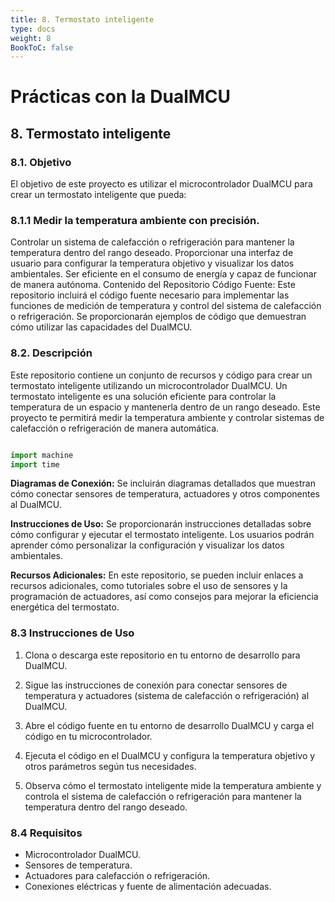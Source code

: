 ```yaml
---
title: 8. Termostato inteligente
type: docs
weight: 8
BookToC: false
---
```


# Prácticas con la DualMCU

## 8. Termostato inteligente
### 8.1. Objetivo
El objetivo de este proyecto es utilizar el microcontrolador DualMCU para crear un termostato inteligente que pueda:

### 8.1.1 Medir la temperatura ambiente con precisión.
Controlar un sistema de calefacción o refrigeración para mantener la temperatura dentro del rango deseado.
Proporcionar una interfaz de usuario para configurar la temperatura objetivo y visualizar los datos ambientales.
Ser eficiente en el consumo de energía y capaz de funcionar de manera autónoma.
Contenido del Repositorio
Código Fuente: Este repositorio incluirá el código fuente necesario para implementar las funciones de medición de temperatura y control del sistema de calefacción o refrigeración. Se proporcionarán ejemplos de código que demuestran cómo utilizar las capacidades del DualMCU.


### 8.2. Descripción
Este repositorio contiene un conjunto de recursos y código para crear un termostato inteligente utilizando un microcontrolador DualMCU. Un termostato inteligente es una solución eficiente para controlar la temperatura de un espacio y mantenerla dentro de un rango deseado. Este proyecto te permitirá medir la temperatura ambiente y controlar sistemas de calefacción o refrigeración de manera automática.

```python

import machine
import time


```




**Diagramas de Conexión:** Se incluirán diagramas detallados que muestran cómo conectar sensores de temperatura, actuadores y otros componentes al DualMCU.

**Instrucciones de Uso:** Se proporcionarán instrucciones detalladas sobre cómo configurar y ejecutar el termostato inteligente. Los usuarios podrán aprender cómo personalizar la configuración y visualizar los datos ambientales.

**Recursos Adicionales:** En este repositorio, se pueden incluir enlaces a recursos adicionales, como tutoriales sobre el uso de sensores y la programación de actuadores, así como consejos para mejorar la eficiencia energética del termostato.

### 8.3 Instrucciones de Uso
1. Clona o descarga este repositorio en tu entorno de desarrollo para DualMCU.

1. Sigue las instrucciones de conexión para conectar sensores de temperatura y actuadores (sistema de calefacción o refrigeración) al DualMCU.

1. Abre el código fuente en tu entorno de desarrollo DualMCU y carga el código en tu microcontrolador.

1. Ejecuta el código en el DualMCU y configura la temperatura objetivo y otros parámetros según tus necesidades.

1. Observa cómo el termostato inteligente mide la temperatura ambiente y controla el sistema de calefacción o refrigeración para mantener la temperatura dentro del rango deseado.

### 8.4 Requisitos
+ Microcontrolador DualMCU.
+ Sensores de temperatura.
+ Actuadores para calefacción o refrigeración.
+ Conexiones eléctricas y fuente de alimentación adecuadas.